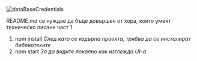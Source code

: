 ![dataBaseCredentials](https://user-images.githubusercontent.com/47338843/117771437-12b78e00-b271-11eb-853e-5e70790f4d92.png)

README.md се нуждае да бъде довършен от хора, които умеят техническо писане част 1

1. npm install
    *След като се издърпа проекта, трябва да се инсталират библиотеките*
2. npm start
    *За да видите локално как изглежда UI-a* 
